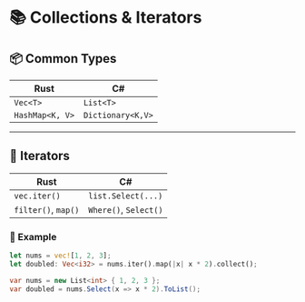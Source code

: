 # 📚 Collections & Iterators

## 📦 Common Types

| Rust             | C#                 |
|------------------|--------------------|
| `Vec<T>`         | `List<T>`          |
| `HashMap<K, V>`  | `Dictionary<K,V>`  |

---

## 🔁 Iterators

| Rust                      | C#                   |
|---------------------------|----------------------|
| `vec.iter()`              | `list.Select(...)`   |
| `filter()`, `map()`       | `Where()`, `Select()`|

### 🧪 Example

```rust
let nums = vec![1, 2, 3];
let doubled: Vec<i32> = nums.iter().map(|x| x * 2).collect();
```

```csharp
var nums = new List<int> { 1, 2, 3 };
var doubled = nums.Select(x => x * 2).ToList();
```
